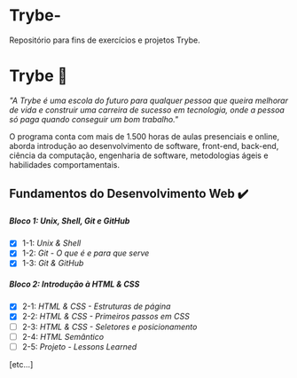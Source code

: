 # Trybe-
Repositório para fins de exercícios e projetos Trybe. 

# Trybe :rocket:
_"A Trybe é uma escola do futuro para qualquer pessoa que queira melhorar de vida e construir uma carreira de sucesso em tecnologia, onde a pessoa só paga quando conseguir um bom trabalho."_

O programa conta com mais de 1.500 horas de aulas presenciais e online, aborda introdução ao desenvolvimento de software, front-end, back-end, ciência da computação, engenharia de software, metodologias ágeis e habilidades comportamentais.

## Fundamentos do Desenvolvimento Web :heavy_check_mark:

##### Bloco 1: Unix, Shell, Git e GitHub

- [x] 1-1: _Unix & Shell_
- [x] 1-2: _Git - O que é e para que serve_
- [x] 1-3: _Git & GitHub_

##### Bloco 2: Introdução à HTML & CSS 

- [x] 2-1: _HTML & CSS - Estruturas de página_
- [x] 2-2: _HTML & CSS - Primeiros passos em CSS_
- [ ] 2-3: _HTML & CSS - Seletores e posicionamento_ 
- [ ] 2-4: _HTML Semântico_ 
- [ ] 2-5: _Projeto - Lessons Learned_ 
 
[etc...]
